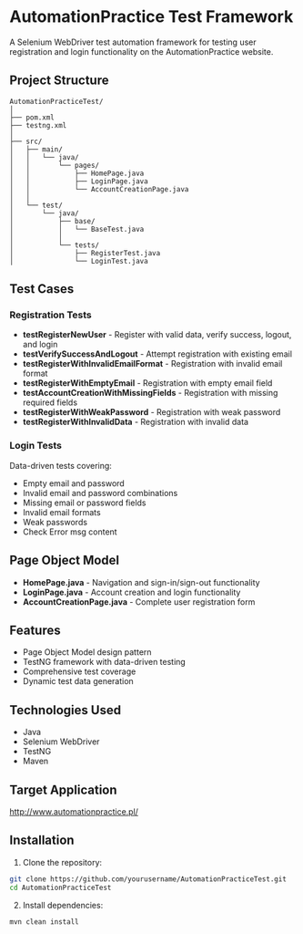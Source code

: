 # AutomationPractice Test Framework

A Selenium WebDriver test automation framework for testing user registration and login functionality on the AutomationPractice website.

## Project Structure

```
AutomationPracticeTest/
│
├── pom.xml
├── testng.xml
│
├── src/
│   ├── main/
│   │   └── java/
│   │       └── pages/
│   │           ├── HomePage.java
│   │           ├── LoginPage.java
│   │           └── AccountCreationPage.java
│   │
│   └── test/
│       └── java/
│           ├── base/
│           │   └── BaseTest.java
│           │
│           └── tests/
│               ├── RegisterTest.java
│               └── LoginTest.java
```
## Test Cases

### Registration Tests

- **testRegisterNewUser** - Register with valid data, verify success, logout, and login
- **testVerifySuccessAndLogout** - Attempt registration with existing email
- **testRegisterWithInvalidEmailFormat** - Registration with invalid email format
- **testRegisterWithEmptyEmail** - Registration with empty email field
- **testAccountCreationWithMissingFields** - Registration with missing required fields
- **testRegisterWithWeakPassword** - Registration with weak password
- **testRegisterWithInvalidData** - Registration with invalid data

### Login Tests

Data-driven tests covering:
- Empty email and password
- Invalid email and password combinations
- Missing email or password fields
- Invalid email formats
- Weak passwords
- Check Error msg content 
## Page Object Model

- **HomePage.java** - Navigation and sign-in/sign-out functionality
- **LoginPage.java** - Account creation and login functionality
- **AccountCreationPage.java** - Complete user registration form

## Features

- Page Object Model design pattern
- TestNG framework with data-driven testing
- Comprehensive test coverage
- Dynamic test data generation

## Technologies Used

- Java
- Selenium WebDriver
- TestNG
- Maven

## Target Application

http://www.automationpractice.pl/


## Installation

1. Clone the repository:
```bash
git clone https://github.com/yourusername/AutomationPracticeTest.git
cd AutomationPracticeTest
```

2. Install dependencies:
```bash
mvn clean install
```
